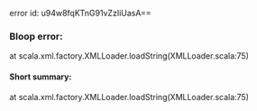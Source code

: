 error id: u94w8fqKTnG91vZzIiUasA==
### Bloop error:

at scala.xml.factory.XMLLoader.loadString(XMLLoader.scala:75)
#### Short summary: 

at scala.xml.factory.XMLLoader.loadString(XMLLoader.scala:75)